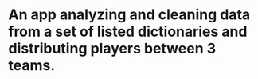 # An app analyzing and cleaning data from a set of listed dictionaries and distributing players between 3 teams. 
